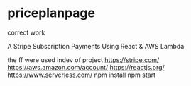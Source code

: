 # priceplanpage

correct work

A Stripe Subscription Payments Using React & AWS Lambda

the ff were used indev of project
https://stripe.com/
https://aws.amazon.com/account/
https://reactjs.org/
https://www.serverless.com/
npm install
npm start
